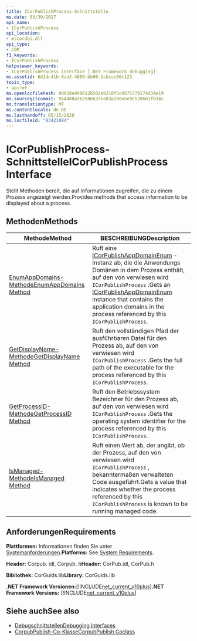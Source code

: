 ```yaml
---
title: ICorPublishProcess-Schnittstelle
ms.date: 03/30/2017
api_name:
- ICorPublishProcess
api_location:
- mscordbi.dll
api_type:
- COM
f1_keywords:
- ICorPublishProcess
helpviewer_keywords:
- ICorPublishProcess interface [.NET Framework debugging]
ms.assetid: 6d1dc41b-8aa2-4889-bb00-1cbccc00c123
topic_type:
- apiref
ms.openlocfilehash: 8d958e949612b502ab218f5c6b75779174d34e19
ms.sourcegitcommit: 9a4488a3625866335e83a20da5e9c5286b1f034c
ms.translationtype: MT
ms.contentlocale: de-DE
ms.lasthandoff: 05/15/2020
ms.locfileid: "83421084"
---
```

# <a name="icorpublishprocess-interface"></a><span data-ttu-id="65c0a-102">ICorPublishProcess-Schnittstelle</span><span class="sxs-lookup"><span data-stu-id="65c0a-102">ICorPublishProcess Interface</span></span>
<span data-ttu-id="65c0a-103">Stellt Methoden bereit, die auf Informationen zugreifen, die zu einem Prozess angezeigt werden.</span><span class="sxs-lookup"><span data-stu-id="65c0a-103">Provides methods that access information to be displayed about a process.</span></span>  
  
## <a name="methods"></a><span data-ttu-id="65c0a-104">Methoden</span><span class="sxs-lookup"><span data-stu-id="65c0a-104">Methods</span></span>  
  
|<span data-ttu-id="65c0a-105">Methode</span><span class="sxs-lookup"><span data-stu-id="65c0a-105">Method</span></span>|<span data-ttu-id="65c0a-106">BESCHREIBUNG</span><span class="sxs-lookup"><span data-stu-id="65c0a-106">Description</span></span>|  
|------------|-----------------|  
|[<span data-ttu-id="65c0a-107">EnumAppDomains-Methode</span><span class="sxs-lookup"><span data-stu-id="65c0a-107">EnumAppDomains Method</span></span>](icorpublishprocess-enumappdomains-method.md)|<span data-ttu-id="65c0a-108">Ruft eine [ICorPublishAppDomainEnum](icorpublishappdomainenum-interface.md) -Instanz ab, die die Anwendungs Domänen in dem Prozess enthält, auf den von verwiesen wird `ICorPublishProcess` .</span><span class="sxs-lookup"><span data-stu-id="65c0a-108">Gets an [ICorPublishAppDomainEnum](icorpublishappdomainenum-interface.md) instance that contains the application domains in the process referenced by this `ICorPublishProcess`.</span></span>|  
|[<span data-ttu-id="65c0a-109">GetDisplayName-Methode</span><span class="sxs-lookup"><span data-stu-id="65c0a-109">GetDisplayName Method</span></span>](icorpublishprocess-getdisplayname-method.md)|<span data-ttu-id="65c0a-110">Ruft den vollständigen Pfad der ausführbaren Datei für den Prozess ab, auf den von verwiesen wird `ICorPublishProcess` .</span><span class="sxs-lookup"><span data-stu-id="65c0a-110">Gets the full path of the executable for the process referenced by this `ICorPublishProcess`.</span></span>|  
|[<span data-ttu-id="65c0a-111">GetProcessID-Methode</span><span class="sxs-lookup"><span data-stu-id="65c0a-111">GetProcessID Method</span></span>](icorpublishprocess-getprocessid-method.md)|<span data-ttu-id="65c0a-112">Ruft den Betriebssystem Bezeichner für den Prozess ab, auf den von verwiesen wird `ICorPublishProcess` .</span><span class="sxs-lookup"><span data-stu-id="65c0a-112">Gets the operating system identifier for the process referenced by this `ICorPublishProcess`.</span></span>|  
|[<span data-ttu-id="65c0a-113">IsManaged-Methode</span><span class="sxs-lookup"><span data-stu-id="65c0a-113">IsManaged Method</span></span>](icorpublishprocess-ismanaged-method.md)|<span data-ttu-id="65c0a-114">Ruft einen Wert ab, der angibt, ob der Prozess, auf den von verwiesen wird `ICorPublishProcess` , bekanntermaßen verwalteten Code ausgeführt.</span><span class="sxs-lookup"><span data-stu-id="65c0a-114">Gets a value that indicates whether the process referenced by this `ICorPublishProcess` is known to be running managed code.</span></span>|  
  
## <a name="requirements"></a><span data-ttu-id="65c0a-115">Anforderungen</span><span class="sxs-lookup"><span data-stu-id="65c0a-115">Requirements</span></span>  
 <span data-ttu-id="65c0a-116">**Plattformen:** Informationen finden Sie unter [Systemanforderungen](../../get-started/system-requirements.md).</span><span class="sxs-lookup"><span data-stu-id="65c0a-116">**Platforms:** See [System Requirements](../../get-started/system-requirements.md).</span></span>  
  
 <span data-ttu-id="65c0a-117">**Header:** Corpub. idl, Corpub. h</span><span class="sxs-lookup"><span data-stu-id="65c0a-117">**Header:** CorPub.idl, CorPub.h</span></span>  
  
 <span data-ttu-id="65c0a-118">**Bibliothek:** CorGuids.lib</span><span class="sxs-lookup"><span data-stu-id="65c0a-118">**Library:** CorGuids.lib</span></span>  
  
 <span data-ttu-id="65c0a-119">**.NET Framework Versionen:**[!INCLUDE[net_current_v10plus](../../../../includes/net-current-v10plus-md.md)]</span><span class="sxs-lookup"><span data-stu-id="65c0a-119">**.NET Framework Versions:** [!INCLUDE[net_current_v10plus](../../../../includes/net-current-v10plus-md.md)]</span></span>  
  
## <a name="see-also"></a><span data-ttu-id="65c0a-120">Siehe auch</span><span class="sxs-lookup"><span data-stu-id="65c0a-120">See also</span></span>

- [<span data-ttu-id="65c0a-121">Debugschnittstellen</span><span class="sxs-lookup"><span data-stu-id="65c0a-121">Debugging Interfaces</span></span>](debugging-interfaces.md)
- [<span data-ttu-id="65c0a-122">CorpubPublish-Co-Klasse</span><span class="sxs-lookup"><span data-stu-id="65c0a-122">CorpubPublish Coclass</span></span>](corpubpublish-coclass.md)
